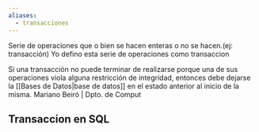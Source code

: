 ```yaml
---
aliases:
  - transacciones
---
```

Serie de operaciones que o bien se hacen enteras o no se hacen.(ej: transacción)
Yo defino esta serie de operaciones como transaccion

Si una transacción no puede terminar de realizarse porque una de sus operaciones viola alguna restricción de integridad, entonces debe dejarse la [[Bases de Datos|base de datos]] en el estado anterior al inicio de la misma. Mariano Beiró | Dpto. de Comput


## Transaccion en SQL 
